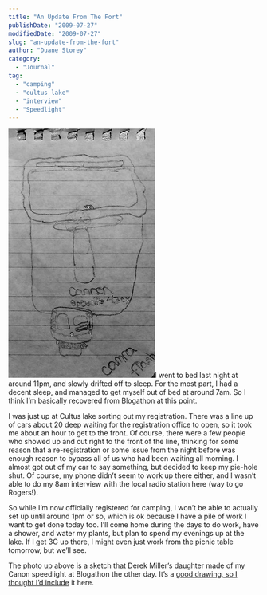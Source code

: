 ```yaml
---
title: "An Update From The Fort"
publishDate: "2009-07-27"
modifiedDate: "2009-07-27"
slug: "an-update-from-the-fort"
author: "Duane Storey"
category:
  - "Journal"
tag:
  - "camping"
  - "cultus lake"
  - "interview"
  - "Speedlight"
---
```


![](_images/an-update-from-the-fort-1.jpg)I went to bed last night at around 11pm, and slowly drifted off to sleep. For the most part, I had a decent sleep, and managed to get myself out of bed at around 7am. So I think I’m basically recovered from Blogathon at this point.

I was just up at Cultus lake sorting out my registration. There was a line up of cars about 20 deep waiting for the registration office to open, so it took me about an hour to get to the front. Of course, there were a few people who showed up and cut right to the front of the line, thinking for some reason that a re-registration or some issue from the night before was enough reason to bypass all of us who had been waiting all morning. I almost got out of my car to say something, but decided to keep my pie-hole shut. Of course, my phone didn’t seem to work up there either, and I wasn’t able to do my 8am interview with the local radio station here (way to go Rogers!).

So while I’m now officially registered for camping, I won’t be able to actually set up until around 1pm or so, which is ok because I have a pile of work I want to get done today too. I’ll come home during the days to do work, have a shower, and water my plants, but plan to spend my evenings up at the lake. If I get 3G up there, I might even just work from the picnic table tomorrow, but we’ll see.

The photo up above is a sketch that Derek Miller’s daughter made of my Canon speedlight at Blogathon the other day. It’s a [good drawing, so I thought I’d include](http://www.flickr.com/photos/penmachine/3760577453/) it here.